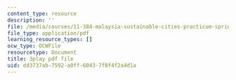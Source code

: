 ```yaml
---
content_type: resource
description: ''
file: /media/courses/11-384-malaysia-sustainable-cities-practicum-spring-2018/dd3737ab7592a0ff60437f8f4f2a4d1a_R65WafN88dw.pdf
file_type: application/pdf
learning_resource_types: []
ocw_type: OCWFile
resourcetype: Document
title: 3play pdf file
uid: dd3737ab-7592-a0ff-6043-7f8f4f2a4d1a
---
```

